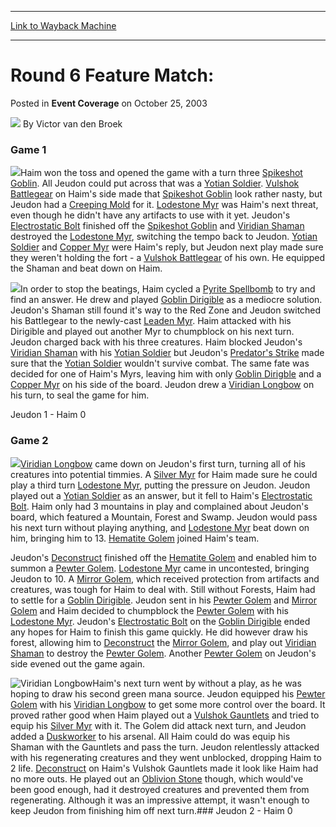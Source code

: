
---
[Link to Wayback Machine](https://web.archive.org/web/20211026145442/https://magic.wizards.com/en/articles/archive/event-coverage/round-6-feature-match-2003-10-25-0)

[_metadata_:author]:- "Victor van den Broek"
[_metadata_:description]:- "Game 1Haim won the toss and opened the game with a turn three Spikeshot Goblin. All Jeudon could put across that was a Yotian Soldier. Vulshok Battlegear on Haim's side made that Spikeshot Goblin look rather nasty, but Jeudon had a Creeping Mold for it. Lodestone Myr was Haim's next threat, even though he didn't have any artifacts to use with it yet. Jeudon's Electrostatic"
[_metadata_:generator]:- "Drupal 7 (http://drupal.org)"
[_metadata_:node]:- "778941"
[_metadata_:publish_date]:- "2003-10-25"
[_metadata_:source]:- "div-main-content"
[_metadata_:title]:- "Round 6 Feature Match:"
[_metadata_:wayback_capture_timestamp]:- "2021-10-26 14:54:42"
[_metadata_:wayback_raw_url]:- "https://web.archive.org/web/20211026145442id_/https://magic.wizards.com/en/articles/archive/event-coverage/round-6-feature-match-2003-10-25-0"
[_metadata_:wayback_url]:- "https://magic.wizards.com/en/articles/archive/event-coverage/round-6-feature-match-2003-10-25-0"
---


Round 6 Feature Match:
======================



 Posted in **Event Coverage**
 on October 25, 2003 






![](https://media.magic.wizards.com/styles/auth_small/public/generic-avatar-150_626.png)
By Victor van den Broek











### Game 1

![](https://media.magic.wizards.com/image_legacy_migration/sideboard/images/gplyo03/938.jpg)Haim won the toss and opened the game with a turn three [Spikeshot Goblin](https://gatherer.wizards.com/Pages/Card/Details.aspx?name=Spikeshot+Goblin). All Jeudon could put across that was a [Yotian Soldier](https://gatherer.wizards.com/Pages/Card/Details.aspx?name=Yotian+Soldier). [Vulshok Battlegear](https://gatherer.wizards.com/Pages/Card/Details.aspx?name=Vulshok+Battlegear) on Haim's side made that [Spikeshot Goblin](https://gatherer.wizards.com/Pages/Card/Details.aspx?name=Spikeshot+Goblin) look rather nasty, but Jeudon had a [Creeping Mold](https://gatherer.wizards.com/Pages/Card/Details.aspx?name=Creeping+Mold) for it. [Lodestone Myr](https://gatherer.wizards.com/Pages/Card/Details.aspx?name=Lodestone+Myr) was Haim's next threat, even though he didn't have any artifacts to use with it yet. Jeudon's [Electrostatic Bolt](https://gatherer.wizards.com/Pages/Card/Details.aspx?name=Electrostatic+Bolt) finished off the [Spikeshot Goblin](https://gatherer.wizards.com/Pages/Card/Details.aspx?name=Spikeshot+Goblin) and [Viridian Shaman](https://gatherer.wizards.com/Pages/Card/Details.aspx?name=Viridian+Shaman) destroyed the [Lodestone Myr](https://gatherer.wizards.com/Pages/Card/Details.aspx?name=Lodestone+Myr), switching the tempo back to Jeudon. [Yotian Soldier](https://gatherer.wizards.com/Pages/Card/Details.aspx?name=Yotian+Soldier) and [Copper Myr](https://gatherer.wizards.com/Pages/Card/Details.aspx?name=Copper+Myr) were Haim's reply, but Jeudon next play made sure they weren't holding the fort - a [Vulshok Battlegear](https://gatherer.wizards.com/Pages/Card/Details.aspx?name=Vulshok+Battlegear) of his own. He equipped the Shaman and beat down on Haim.

![](https://media.magic.wizards.com/image_legacy_migration/sideboard/images/gplyo03/940.jpg)In order to stop the beatings, Haim cycled a [Pyrite Spellbomb](https://gatherer.wizards.com/Pages/Card/Details.aspx?name=Pyrite+Spellbomb) to try and find an answer. He drew and played [Goblin Dirigible](https://gatherer.wizards.com/Pages/Card/Details.aspx?name=Goblin+Dirigible) as a mediocre solution. Jeudon's Shaman still found it's way to the Red Zone and Jeudon switched his Battlegear to the newly-cast [Leaden Myr](https://gatherer.wizards.com/Pages/Card/Details.aspx?name=Leaden+Myr). Haim attacked with his Dirigible and played out another Myr to chumpblock on his next turn. Jeudon charged back with his three creatures. Haim blocked Jeudon's [Viridian Shaman](https://gatherer.wizards.com/Pages/Card/Details.aspx?name=Viridian+Shaman) with his [Yotian Soldier](https://gatherer.wizards.com/Pages/Card/Details.aspx?name=Yotian+Soldier) but Jeudon's [Predator's Strike](https://gatherer.wizards.com/Pages/Card/Details.aspx?name=Predator%27s+Strike) made sure that the [Yotian Soldier](https://gatherer.wizards.com/Pages/Card/Details.aspx?name=Yotian+Soldier) wouldn't survive combat. The same fate was decided for one of Haim's Myrs, leaving him with only [Goblin Dirigble](https://gatherer.wizards.com/Pages/Card/Details.aspx?name=Goblin+Dirigble) and a [Copper Myr](https://gatherer.wizards.com/Pages/Card/Details.aspx?name=Copper+Myr) on his side of the board. Jeudon drew a [Viridian Longbow](https://gatherer.wizards.com/Pages/Card/Details.aspx?name=Viridian+Longbow) on his turn, to seal the game for him.

Jeudon 1 - Haim 0

### Game 2

![](https://media.magic.wizards.com/image_legacy_migration/sideboard/images/gplyo03/939.jpg)[Viridian Longbow](https://gatherer.wizards.com/Pages/Card/Details.aspx?name=Viridian+Longbow) came down on Jeudon's first turn, turning all of his creatures into potential timmies. A [Silver Myr](https://gatherer.wizards.com/Pages/Card/Details.aspx?name=Silver+Myr) for Haim made sure he could play a third turn [Lodestone Myr](https://gatherer.wizards.com/Pages/Card/Details.aspx?name=Lodestone+Myr), putting the pressure on Jeudon. Jeudon played out a [Yotian Soldier](https://gatherer.wizards.com/Pages/Card/Details.aspx?name=Yotian+Soldier) as an answer, but it fell to Haim's [Electrostatic Bolt](https://gatherer.wizards.com/Pages/Card/Details.aspx?name=Electrostatic+Bolt). Haim only had 3 mountains in play and complained about Jeudon's board, which featured a Mountain, Forest and Swamp. Jeudon would pass his next turn without playing anything, and [Lodestone Myr](https://gatherer.wizards.com/Pages/Card/Details.aspx?name=Lodestone+Myr) beat down on him, bringing him to 13. [Hematite Golem](https://gatherer.wizards.com/Pages/Card/Details.aspx?name=Hematite+Golem) joined Haim's team. 

Jeudon's [Deconstruct](https://gatherer.wizards.com/Pages/Card/Details.aspx?name=Deconstruct) finished off the [Hematite Golem](https://gatherer.wizards.com/Pages/Card/Details.aspx?name=Hematite+Golem) and enabled him to summon a [Pewter Golem](https://gatherer.wizards.com/Pages/Card/Details.aspx?name=Pewter+Golem). [Lodestone Myr](https://gatherer.wizards.com/Pages/Card/Details.aspx?name=Lodestone+Myr) came in uncontested, bringing Jeudon to 10. A [Mirror Golem](https://gatherer.wizards.com/Pages/Card/Details.aspx?name=Mirror+Golem), which received protection from artifacts and creatures, was tough for Haim to deal with. Still without Forests, Haim had to settle for a [Goblin Dirigible](https://gatherer.wizards.com/Pages/Card/Details.aspx?name=Goblin+Dirigible). Jeudon sent in his [Pewter Golem](https://gatherer.wizards.com/Pages/Card/Details.aspx?name=Pewter+Golem) and [Mirror Golem](https://gatherer.wizards.com/Pages/Card/Details.aspx?name=Mirror+Golem) and Haim decided to chumpblock the [Pewter Golem](https://gatherer.wizards.com/Pages/Card/Details.aspx?name=Pewter+Golem) with his [Lodestone Myr](https://gatherer.wizards.com/Pages/Card/Details.aspx?name=Lodestone+Myr). Jeudon's [Electrostatic Bolt](https://gatherer.wizards.com/Pages/Card/Details.aspx?name=Electrostatic+Bolt) on the [Goblin Dirigible](https://gatherer.wizards.com/Pages/Card/Details.aspx?name=Goblin+Dirigible) ended any hopes for Haim to finish this game quickly. He did however draw his forest, allowing him to [Deconstruct](https://gatherer.wizards.com/Pages/Card/Details.aspx?name=Deconstruct) the [Mirror Golem](https://gatherer.wizards.com/Pages/Card/Details.aspx?name=Mirror+Golem), and play out [Viridian Shaman](https://gatherer.wizards.com/Pages/Card/Details.aspx?name=Viridian+Shaman) to destroy the [Pewter Golem](https://gatherer.wizards.com/Pages/Card/Details.aspx?name=Pewter+Golem). Another [Pewter Golem](https://gatherer.wizards.com/Pages/Card/Details.aspx?name=Pewter+Golem) on Jeudon's side evened out the game again. 

![Viridian Longbow](http://gatherer.wizards.com/Handlers/Image.ashx?type=card&name=Viridian+Longbow)Haim's next turn went by without a play, as he was hoping to draw his second green mana source. Jeudon equipped his [Pewter Golem](https://gatherer.wizards.com/Pages/Card/Details.aspx?name=Pewter+Golem) with his [Viridian Longbow](https://gatherer.wizards.com/Pages/Card/Details.aspx?name=Viridian+Longbow) to get some more control over the board. It proved rather good when Haim played out a [Vulshok Gauntlets](https://gatherer.wizards.com/Pages/Card/Details.aspx?name=Vulshok+Gauntlets) and tried to equip his [Silver Myr](https://gatherer.wizards.com/Pages/Card/Details.aspx?name=Silver+Myr) with it. The Golem did attack next turn, and Jeudon added a [Duskworker](https://gatherer.wizards.com/Pages/Card/Details.aspx?name=Duskworker) to his arsenal. All Haim could do was equip his Shaman with the Gauntlets and pass the turn. Jeudon relentlessly attacked with his regenerating creatures and they went unblocked, dropping Haim to 2 life. [Deconstruct](https://gatherer.wizards.com/Pages/Card/Details.aspx?name=Deconstruct) on Haim's Vulshok Gauntlets made it look like Haim had no more outs. He played out an [Oblivion Stone](https://gatherer.wizards.com/Pages/Card/Details.aspx?name=Oblivion+Stone) though, which would've been good enough, had it destroyed creatures and prevented them from regenerating. Although it was an impressive attempt, it wasn't enough to keep Jeudon from finishing him off next turn.### Jeudon 2 - Haim 0







